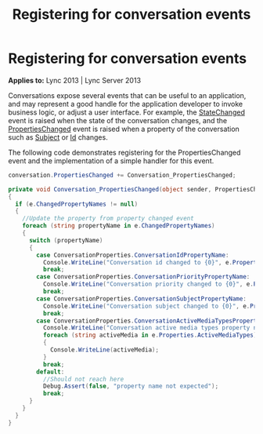 ﻿---
title: Registering for conversation events
TOCTitle: Registering for conversation events
ms:assetid: ec21df6c-1ec7-4a8a-96cd-11daf5fb2ce1
ms:mtpsurl: https://msdn.microsoft.com/en-us/library/Dn465983(v=office.15)
ms:contentKeyID: 57102787
ms.date: 07/25/2014
mtps_version: v=office.15
dev_langs:
- csharp
---

# Registering for conversation events


**Applies to:** Lync 2013 | Lync Server 2013

Conversations expose several events that can be useful to an application, and may represent a good handle for the application developer to invoke business logic, or adjust a user interface. For example, the [StateChanged](https://msdn.microsoft.com/en-us/library/hh365987\(v=office.15\)) event is raised when the state of the conversation changes, and the [PropertiesChanged](https://msdn.microsoft.com/en-us/library/hh384248\(v=office.15\)) event is raised when a property of the conversation such as [Subject](https://msdn.microsoft.com/en-us/library/hh349381\(v=office.15\)) or [Id](https://msdn.microsoft.com/en-us/library/hh366404\(v=office.15\)) changes.

The following code demonstrates registering for the PropertiesChanged event and the implementation of a simple handler for this event.

```csharp
conversation.PropertiesChanged += Conversation_PropertiesChanged;

private void Conversation_PropertiesChanged(object sender, PropertiesChangedEventArgs<ConversationProperties> e)
{
  if (e.ChangedPropertyNames != null)
  {
    //Update the property from property changed event
    foreach (string propertyName in e.ChangedPropertyNames)
    {
      switch (propertyName)
      {
        case ConversationProperties.ConversationIdPropertyName: 
          Console.WriteLine("Conversation id changed to {0}", e.Properties.Id);
          break;
        case ConversationProperties.ConversationPriorityPropertyName: 
          Console.WriteLine("Conversation priority changed to {0}", e.Properties.Priority);
          break;
        case ConversationProperties.ConversationSubjectPropertyName:
          Console.WriteLine("Conversation subject changed to {0}", e.Properties.Subject);
          break;
        case ConversationProperties.ConversationActiveMediaTypesPropertyName:
          Console.WriteLine("Conversation active media types property name changed to");
          foreach (string activeMedia in e.Properties.ActiveMediaTypes)
          {
            Console.WriteLine(activeMedia);
          }
          break;
        default:
          //Should not reach here
          Debug.Assert(false, "property name not expected");
          break;
      }
    }
  }
}
```


